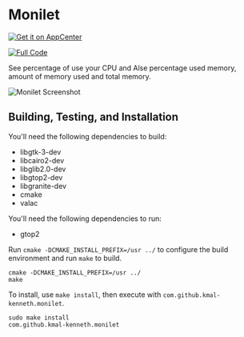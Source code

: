 # Monilet
[![Get it on AppCenter](https://appcenter.elementary.io/badge.svg)](https://appcenter.elementary.io/com.github.danrabbit.nimbu) 

[![Full Code](https://raw.github.com/kmal-kenneth/monilet/master/data/badge.png)](https://gitlab.com/kmal-kenneth/monilet)

See percentage of use your CPU and Alse percentage used memory, amount of memory used and total memory.

![Monilet Screenshot](https://raw.github.com/kmal-kenneth/monilet/master/data/screenshot.png)

## Building, Testing, and Installation

You'll need the following dependencies to build:

* libgtk-3-dev
* libcairo2-dev
* libglib2.0-dev
* libgtop2-dev
* libgranite-dev
* cmake
* valac

You'll need the following dependencies to run:

* gtop2

Run `cmake -DCMAKE_INSTALL_PREFIX=/usr ../` to configure the build environment and run `make` to build.
	
    cmake -DCMAKE_INSTALL_PREFIX=/usr ../
    make

To install, use `make install`, then execute with `com.github.kmal-kenneth.monilet`.

    sudo make install
    com.github.kmal-kenneth.monilet

